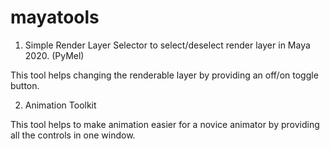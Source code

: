# mayatools
1. Simple Render Layer Selector to select/deselect render layer in Maya 2020.  (PyMel)

This tool helps changing the renderable layer by providing an off/on toggle button.

2. Animation Toolkit

This tool helps to make animation easier for a novice animator by providing all the controls in one window.
